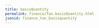 ```yaml
---
title: basisQuantity
permalink: finance/Tax.basisQuantity.html
jsonid: finance_tax_basisquantity
---
```

